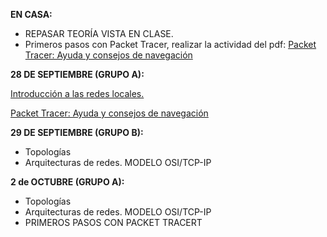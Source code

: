**EN CASA:**

* REPASAR TEORÍA VISTA EN CLASE.
* Primeros pasos con Packet Tracer, realizar la actividad del pdf: [Packet Tracer: Ayuda y consejos de navegación](http://80.26.155.59:7580/RS-1v6/index.html#1.2.4.4 "Introducción a las redes")

**28 DE SEPTIEMBRE (GRUPO A):**

[Introducción a las redes locales.](https://www.macalleperez.com/curso/mod/resource/view.php?id=5647 "REL-PRM-1")

[Packet Tracer: Ayuda y consejos de navegación](http://80.26.155.59:7580/RS-1v6/index.html#1.2.4.4 "Introducción a las redes")

**29 DE SEPTIEMBRE (GRUPO B):**

* Topologías
* Arquitecturas de redes. MODELO OSI/TCP-IP

**2 de OCTUBRE (GRUPO A):**

* Topologías
* Arquitecturas de redes. MODELO OSI/TCP-IP
* PRIMEROS PASOS CON PACKET TRACERT
